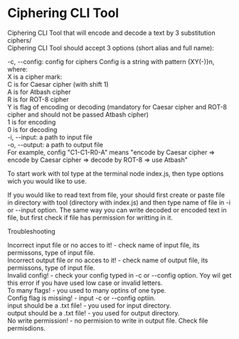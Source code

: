 # Ciphering CLI Tool  
Ciphering CLI Tool that will encode and decode a text by 3 substitution ciphers/  
Ciphering CLI Tool should accept 3 options (short alias and full name):  

-c, --config: config for ciphers Config is a string with pattern {XY(-)}n, where:  
X is a cipher mark:  
C is for Caesar cipher (with shift 1)  
A is for Atbash cipher  
R is for ROT-8 cipher  
Y is flag of encoding or decoding (mandatory for Caesar cipher and ROT-8 cipher and should not be passed Atbash cipher)  
1 is for encoding  
0 is for decoding  
-i, --input: a path to input file  
-o, --output: a path to output file  
For example, config "C1-C1-R0-A" means "encode by Caesar cipher => encode by Caesar cipher => decode by ROT-8 => use Atbash"  

To start work with tol type at the terminal node index.js, then type options wich you would like to use.

If you would like to read text from file, your should first create or paste file in directory with tool (directory with index.js) and then type name of file in -i or --input option. The same way you can write decoded or encoded text in file, but first check if file has permission for writting in it.  

Troubleshooting  

Incorrect input file or no acces to it! - check name of input file, its permissons, type of input file.  
Incorrect output file or no acces to it! - check name of output file, its permissons, type of input file.  
Invalid config! - check your config typed in -c or --config option. Yoy wil get this error if you have used low case  or invalid  letters.  
To many flags! - you used to many optins of one type.  
Config flag is missing! - input -c or --config optiin.  
input should be a .txt file! - you used for input directory.  
output should be a .txt file! - you used for output directory.  
No write permission! - no permision to write in output file. Check file permisdions.  

